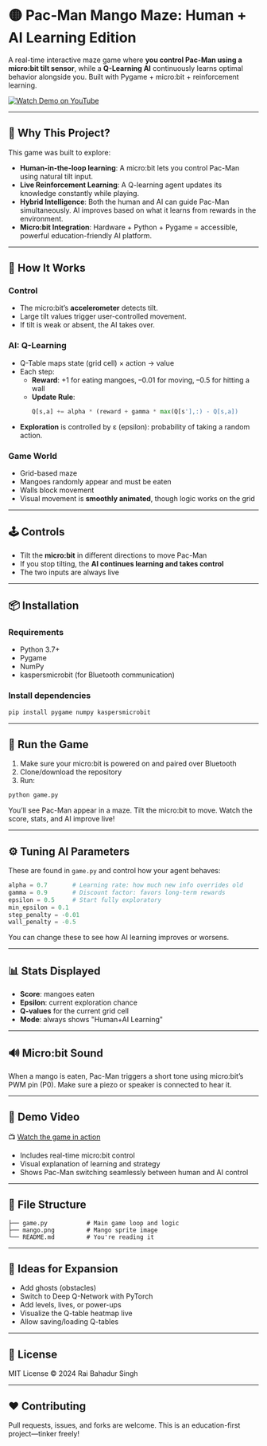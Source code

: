 # 🟡 Pac-Man Mango Maze: Human + AI Learning Edition

A real-time interactive maze game where **you control Pac-Man using a micro:bit tilt sensor**, while a **Q-Learning AI** continuously learns optimal behavior alongside you. Built with Pygame + micro:bit + reinforcement learning.

[![Watch Demo on YouTube](https://img.youtube.com/vi/pAlz-TIt3jE/maxresdefault.jpg)](https://www.youtube.com/watch?v=pAlz-TIt3jE)

---

## 🎯 Why This Project?

This game was built to explore:
- **Human-in-the-loop learning**: A micro:bit lets you control Pac-Man using natural tilt input.
- **Live Reinforcement Learning**: A Q-learning agent updates its knowledge constantly while playing.
- **Hybrid Intelligence**: Both the human and AI can guide Pac-Man simultaneously. AI improves based on what it learns from rewards in the environment.
- **Micro:bit Integration**: Hardware + Python + Pygame = accessible, powerful education-friendly AI platform.

---

## 🧠 How It Works

### Control
- The micro:bit’s **accelerometer** detects tilt.
- Large tilt values trigger user-controlled movement.
- If tilt is weak or absent, the AI takes over.

### AI: Q-Learning
- Q-Table maps state (grid cell) × action → value
- Each step:
  - **Reward**: +1 for eating mangoes, –0.01 for moving, –0.5 for hitting a wall
  - **Update Rule**:
    ```python
    Q[s,a] += alpha * (reward + gamma * max(Q[s'],:) - Q[s,a])
    ```
- **Exploration** is controlled by ε (epsilon): probability of taking a random action.

### Game World
- Grid-based maze
- Mangoes randomly appear and must be eaten
- Walls block movement
- Visual movement is **smoothly animated**, though logic works on the grid

---

## 🕹️ Controls
- Tilt the **micro:bit** in different directions to move Pac-Man
- If you stop tilting, the **AI continues learning and takes control**
- The two inputs are always live

---

## 📦 Installation

### Requirements
- Python 3.7+
- Pygame
- NumPy
- kaspersmicrobit (for Bluetooth communication)

### Install dependencies
```bash
pip install pygame numpy kaspersmicrobit
```

---

## 🚀 Run the Game

1. Make sure your micro:bit is powered on and paired over Bluetooth
2. Clone/download the repository
3. Run:
```bash
python game.py
```

You’ll see Pac-Man appear in a maze. Tilt the micro:bit to move. Watch the score, stats, and AI improve live!

---

## ⚙️ Tuning AI Parameters
These are found in `game.py` and control how your agent behaves:

```python
alpha = 0.7       # Learning rate: how much new info overrides old
gamma = 0.9       # Discount factor: favors long-term rewards
epsilon = 0.5     # Start fully exploratory
min_epsilon = 0.1
step_penalty = -0.01
wall_penalty = -0.5
```

You can change these to see how AI learning improves or worsens.

---

## 📊 Stats Displayed
- **Score**: mangoes eaten
- **Epsilon**: current exploration chance
- **Q-values** for the current grid cell
- **Mode**: always shows "Human+AI Learning"

---

## 🔊 Micro:bit Sound
When a mango is eaten, Pac-Man triggers a short tone using micro:bit’s PWM pin (P0).
Make sure a piezo or speaker is connected to hear it.

---

## 🎥 Demo Video
📺 [Watch the game in action](https://www.youtube.com/watch?v=pAlz-TIt3jE)

- Includes real-time micro:bit control
- Visual explanation of learning and strategy
- Shows Pac-Man switching seamlessly between human and AI control

---

## 📁 File Structure
```
├── game.py           # Main game loop and logic
├── mango.png         # Mango sprite image
└── README.md         # You're reading it
```

---

## 🧪 Ideas for Expansion
- Add ghosts (obstacles)
- Switch to Deep Q-Network with PyTorch
- Add levels, lives, or power-ups
- Visualize the Q-table heatmap live
- Allow saving/loading Q-tables

---

## 📜 License
MIT License © 2024 Rai Bahadur Singh

---

## ❤️ Contributing
Pull requests, issues, and forks are welcome. This is an education-first project—tinker freely!
